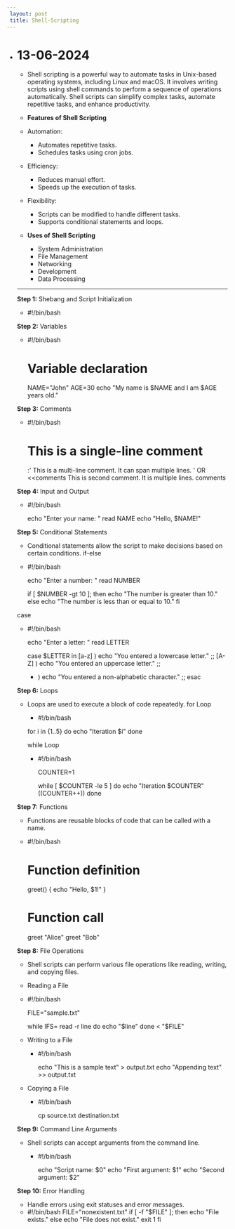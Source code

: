 ```yaml
---
 layout: post
 title: Shell-Scripting
---
```

 - # 13-06-2024

   - Shell scripting is a powerful way to automate tasks in Unix-based operating systems, including Linux and macOS.
     It involves writing scripts using shell commands to perform a sequence of operations automatically. Shell scripts can 
     simplify complex tasks, automate repetitive tasks, and enhance productivity.

   - **Features of Shell Scripting**
   
    - Automation:
       - Automates repetitive tasks.
       - Schedules tasks using cron jobs.

    - Efficiency:
       - Reduces manual effort.
       - Speeds up the execution of tasks.
 
    - Flexibility:
       - Scripts can be modified to handle different tasks.
       - Supports conditional statements and loops.

    - **Uses of Shell Scripting**

       - System Administration
       - File Management
       - Networking
       - Development
       - Data Processing

   ---

   **Step 1:** Shebang and Script Initialization

    - #!/bin/bash

   **Step 2:** Variables

    - #!/bin/bash

      # Variable declaration
      NAME="John"
      AGE=30
      echo "My name is $NAME and I am $AGE years old."

   **Step 3:** Comments

    - #!/bin/bash

      # This is a single-line comment
      :'
      This is a multi-line comment.
      It can span multiple lines.
      '
      OR
      <<comments
      This is second comment.
      It is multiple lines.
      comments

   **Step 4:** Input and Output

    - #!/bin/bash

      echo "Enter your name: "
      read NAME
      echo "Hello, $NAME!"
   
   **Step 5:** Conditional Statements

    - Conditional statements allow the script to make decisions based on certain conditions.
      if-else
    - #!/bin/bash

      echo "Enter a number: "
      read NUMBER

      if [ $NUMBER -gt 10 ]; then
         echo "The number is greater than 10."
      else
         echo "The number is less than or equal to 10."
      fi

    case
    - #!/bin/bash

      echo "Enter a letter: "
      read LETTER

      case $LETTER in
         [a-z] )
            echo "You entered a lowercase letter." ;;
         [A-Z] )
            echo "You entered an uppercase letter." ;;
        * )
            echo "You entered a non-alphabetic character." ;;
      esac

   **Step 6:** Loops

    - Loops are used to execute a block of code repeatedly.
      for Loop
      - #!/bin/bash

       for i in {1..5}
       do
          echo "Iteration $i"
       done

      while Loop
      - #!/bin/bash

        COUNTER=1

        while [ $COUNTER -le 5 ]
        do
          echo "Iteration $COUNTER"
         ((COUNTER++))
        done

   **Step 7:** Functions

    - Functions are reusable blocks of code that can be called with a name.
     - #!/bin/bash

       # Function definition
       greet() {
          echo "Hello, $1!"
       }

       # Function call
       greet "Alice"
       greet "Bob"
   
   **Step 8:** File Operations

    - Shell scripts can perform various file operations like reading, writing, and copying files.
     - Reading a File
      - #!/bin/bash

        FILE="sample.txt"

        while IFS= read -r line
        do
          echo "$line"
        done < "$FILE"

     - Writing to a File
       - #!/bin/bash

         echo "This is a sample text" > output.txt
         echo "Appending text" >> output.txt

     - Copying a File
       - #!/bin/bash

         cp source.txt destination.txt

   **Step 9:** Command Line Arguments

    - Shell scripts can accept arguments from the command line.
      - #!/bin/bash

         echo "Script name: $0"
         echo "First argument: $1"
         echo "Second argument: $2"

   **Step 10:** Error Handling

     - Handle errors using exit statuses and error messages.
     - #!/bin/bash
         FILE="nonexistent.txt"
          if [ -f "$FILE" ]; then
             echo "File exists."
          else
             echo "File does not exist."
             exit 1
          fi
